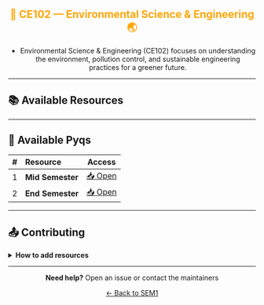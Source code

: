 <div align = "center" style="color:orange">

## 🌿 CE102 — Environmental Science & Engineering 🌏

</div>

<div align = "center">

- Environmental Science & Engineering (CE102) focuses on understanding the environment, pollution control, and sustainable engineering practices for a greener future.

</div>

---

## 📚 Available Resources

<div align="center">

<PDFViewer :resources="[
  { name: 'CE Notes Ch 1 - 3', fileId: '1cI_jx4cSGFSNubHWlGd7zUmEA98kfboB' },
  { name: 'Complete Note', fileId: '1pAOUle1FFF_JU4pCW4VRYTgz_dpnRpea' },
  { name: 'Environment Book upto Midsem', fileId: '1SWbuWa9B960UOyPvAkS1yODOF-iQu2n8' },
  { name: 'Environmental Studies', fileId: '1RVh8nxW4nJjfDHCI1Ovq6eNh3OG82wLH' },
  { name: 'EVS Mid Sem Assignment Questions', fileId: '1ZhAHxJ21eq3bJQiGDNnqUNn1LxEYZ2TQ' },
  { name: 'EVS Midsem Notes', fileId: '16ur3gBBCXG3rHnWx4tZlARje-Ir86Dfr' },
  { name: 'EVS Notes', fileId: '1U_P0NimsFT6PsyILPUPM024MWnGkjSwx' },
  { name: 'EVS', fileId: '1N4CQon5aFLqSNPwXTsmHhD1rJbAkQz59' },
  { name: 'Starting', fileId: '1U0F_VLkGUnyGFy5OMSYbYH7FY3GNV-Yp' },
  {name: 'Assignment 01 Solutions', fileId: '1SYmfkYv77pr7LM36zLKIc4EepSf6lgJC'},
  {name: 'JP Sharma Book', fileId: '1Yc0Bik1YZYvsybCZf-zUraMa3PZnmhrm'},
  {name: 'Book Portion Upto Mid Sems', fileId: '1U5_Kae1zGYVGLlA5yJSwEBIDTwLDM4Yt'},
  {name: 'Assignment 01', fileId: '1TGO1Z8y0lNiToiZROdS65vh8zj7h875g'},
  {name: 'Assignment 02', fileId: '1_Fa9Cgj-CWhE8dc_77BZ_E7hbmmdALIy'},
  {name: 'Complete Assignment Solution', fileId: '1SVlzfTbj1ilOqkrJvO0jXghDJJXsytBA'},
  {name: 'Book Part 2',fileId: '1Gf55JkMwVOjZCDC2ACbPzWMraEslReaQ'}
]" />

</div>

---

## 📑 Available Pyqs

<div align="center">

|  #  | Resource         |             Access             |
| :-: | :--------------- | :----------------------------: |
|  1  | **Mid Semester** | [📥 Open](./PYQ/Mid-Semester/) |
|  2  | **End Semester** | [📥 Open](./PYQ/End-Semester/) |

</div>

---

## 📤 Contributing

<details>
<summary><b>How to add resources</b></summary>

### Option A: Upload PDFs

```
CE102/
├── CE102_Mid_2024.pdf
├── CE102_End_2023.pdf
└── CE102_Notes_TopicX.pdf
```

### Option B: Add Drive Links (Recommended)

Add your Google Drive share link to the table above following the existing format.

**📝 Naming Convention**

- For exams: `CE102_Mid_YYYY.pdf` or `CE102_End_YYYY.pdf`
- For notes: `CE102_Lecture#_Topic.pdf`
- For assignments: `CE102_Assignment#_YYYY.pdf`

> 💡 **Important:** Only add files you have permission to share

</details>

---

<div align="center">

**Need help?** Open an issue or contact the maintainers

[← Back to SEM1](../)

</div>
